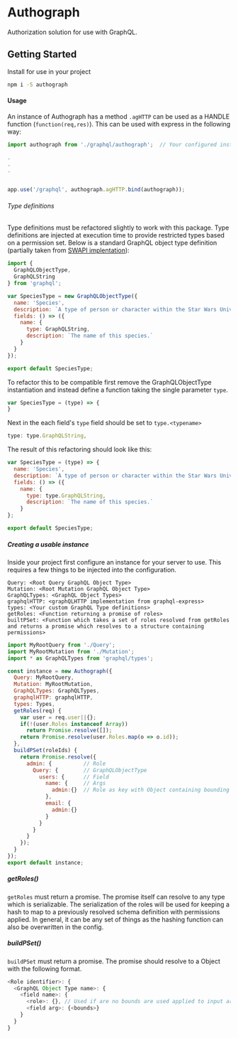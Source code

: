 Authograph
==========

Authorization solution for use with GraphQL.


## Getting Started

Install for use in your project

```sh
npm i -S authograph
```

#### Usage
An instance of Authograph has a method ```.agHTTP``` can be used as a HANDLE function (```function(req,res)```).  This can be used with express in the following way:
```js
import authograph from './graphql/authograph';  // Your configured instance (see creating usable instance below)

.
.
.


app.use('/graphql', authograph.agHTTP.bind(authograph));
```


###### Type definitions
Type definitions must be refactored slightly to work with this package.  Type definitions are injected at execution time to provide restricted types based on a permission set.  Below is a standard GraphQL object type definition (partially taken from [SWAPI implentation](https://github.com/graphql/swapi-graphql/blob/master/src/schema/types/species.js)):
```js
import {
  GraphQLObjectType,
  GraphQLString
} from 'graphql';

var SpeciesType = new GraphQLObjectType({
  name: 'Species',
  description: `A type of person or character within the Star Wars Universe.`,
  fields: () => ({
    name: {
      type: GraphQLString,
      description: `The name of this species.`
    }
  }
});

export default SpeciesType;
```

To refactor this to be compatible first remove the GraphQLObjectType instantiation and instead define a function taking the single parameter ```type```.

```js
var SpeciesType = (type) => {
}
```
Next in the each field's ```type``` field should be set to ```type.<typename>```

```js
type: type.GraphQLString,
```

The result of this refactoring should look like this:
```js
var SpeciesType = (type) => {
  name: 'Species',
  description: `A type of person or character within the Star Wars Universe.`,
  fields: () => ({
    name: {
      type: type.GraphQLString,
      description: `The name of this species.`
    }
};

export default SpeciesType;
```

##### Creating a usable instance
Inside your project first configure an instance for your server to use.  This requires a few things to be injected into the configuration.
```
Query: <Root Query GraphQL Object Type>
Mutation: <Root Mutation GraphQL Object Type>
GraphQLTypes: <GraphQL Object Types>
graphqlHTTP: <graphQLHTTP implementation from graphql-express>
types: <Your custom GraphQL Type definitions>
getRoles: <Function returning a promise of roles>
builtPSet: <Function which takes a set of roles resolved from getRoles and returns a promise which resolves to a structure containing permissions>
```

```js
import MyRootQuery from './Query';
import MyRootMutation from './Mutation';
import * as GraphQLTypes from 'graphql/types';

const instance = new Authograph({
  Query: MyRootQuery,
  Mutation: MyRootMutation,
  GraphQLTypes: GraphQLTypes,
  graphqlHTTP: graphqlHTTP,
  types: Types,
  getRoles(req) {
    var user = req.user||{};
    if(!(user.Roles instanceof Array))
      return Promise.resolve([]);
    return Promise.resolve(user.Roles.map(o => o.id));
  },
  buildPSet(roleIds) {
    return Promise.resolve({
      admin: {          // Role
        Query: {        // GraphQLObjectType
          users: {      // Field
            name: {     // Args
              admin:{}  // Role as key with Object containing bounding functions as properties
            },
            email: {
              admin:{}
            }
          }
        }
      }
    });
  }
});
export default instance;
```

##### getRoles()
```getRoles``` must return a promise.  The promise itself can resolve to any type which is serializable.  The serialization of the roles will be used for keeping a hash to map to a previously resolved schema definition with permissions applied.  In general, it can be any set of things as the hashing function can also be overwritten in the config.

##### buildPSet()
```buildPSet``` must return a promise.  The promise should resolve to a Object with the following format.
```js
<Role identifier>: {
  <GraphQL Object Type name>: {
    <field name>: {
      <role>: {}, // Used if are no bounds are used applied to input args for a role type
      <field arg>: {<bounds>}
    }
  }
}
```
